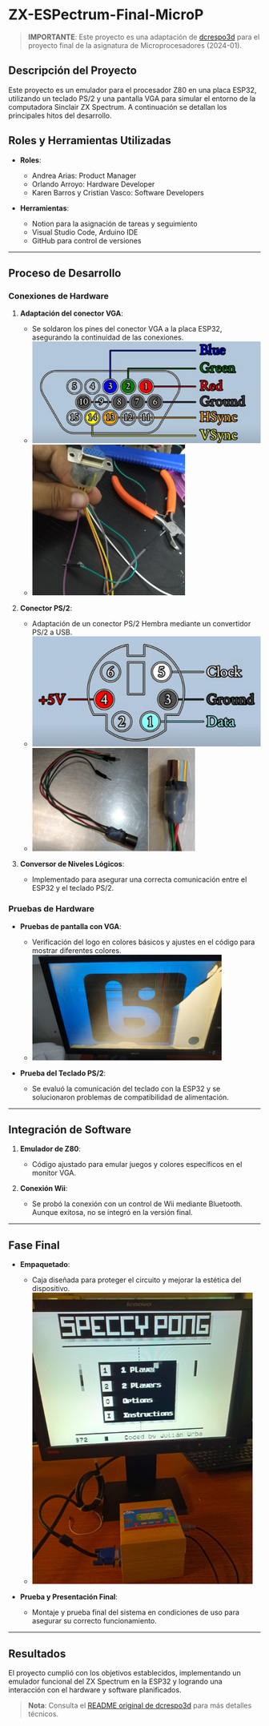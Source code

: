 # ZX-ESPectrum-Final-MicroP

> **IMPORTANTE**: Este proyecto es una adaptación de [dcrespo3d](https://github.com/dcrespo3d/ZX-ESPectrum-Wiimote) para el proyecto final de la asignatura de Microprocesadores (2024-01).

## Descripción del Proyecto
Este proyecto es un emulador para el procesador Z80 en una placa ESP32, utilizando un teclado PS/2 y una pantalla VGA para simular el entorno de la computadora Sinclair ZX Spectrum. A continuación se detallan los principales hitos del desarrollo.

## Roles y Herramientas Utilizadas
- **Roles**:
  - Andrea Arias: Product Manager
  - Orlando Arroyo: Hardware Developer
  - Karen Barros y Cristian Vasco: Software Developers

- **Herramientas**:
  - Notion para la asignación de tareas y seguimiento
  - Visual Studio Code, Arduino IDE
  - GitHub para control de versiones

---

## Proceso de Desarrollo

### Conexiones de Hardware
1. **Adaptación del conector VGA**:
   - Se soldaron los pines del conector VGA a la placa ESP32, asegurando la continuidad de las conexiones.
   - ![Diagrama de conexiones VGA](./docs/img/pinesvga.png)
   - ![Adaptación VGA](./docs/img/vgaapadtado.png)

2. **Conector PS/2**:
   - Adaptación de un conector PS/2 Hembra mediante un convertidor PS/2 a USB.
   - ![Diagrama de conexiones PS/2](./docs/img/ps2pines.png)
   - ![Adaptación PS/2](./docs/img/ps2adaptado.png)



3. **Conversor de Niveles Lógicos**:
   - Implementado para asegurar una correcta comunicación entre el ESP32 y el teclado PS/2.
   
### Pruebas de Hardware
- **Pruebas de pantalla con VGA**:
  - Verificación del logo en colores básicos y ajustes en el código para mostrar diferentes colores.
  - ![Pruebas de Pantalla](./docs/img/pruebacolores.png)

- **Prueba del Teclado PS/2**:
  - Se evaluó la comunicación del teclado con la ESP32 y se solucionaron problemas de compatibilidad de alimentación.

---

## Integración de Software
1. **Emulador de Z80**:
   - Código ajustado para emular juegos y colores específicos en el monitor VGA.
   

2. **Conexión Wii**:
   - Se probó la conexión con un control de Wii mediante Bluetooth. Aunque exitosa, no se integró en la versión final.

---

## Fase Final
- **Empaquetado**:
  - Caja diseñada para proteger el circuito y mejorar la estética del dispositivo.
  - ![Empaquetado](./docs/img/empaquetado.png)

- **Prueba y Presentación Final**:
  - Montaje y prueba final del sistema en condiciones de uso para asegurar su correcto funcionamiento.

---

## Resultados
El proyecto cumplió con los objetivos establecidos, implementando un emulador funcional del ZX Spectrum en la ESP32 y logrando una interacción con el hardware y software planificados.

> **Nota**: Consulta el [README original de dcrespo3d](https://github.com/dcrespo3d/ZX-ESPectrum-Wiimote) para más detalles técnicos.
